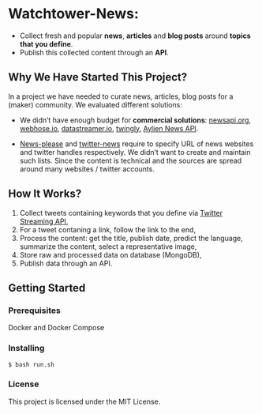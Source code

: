 # Watchtower-News:

- Collect fresh and popular **news**, **articles** and **blog posts** around **topics that you define**. 
- Publish this collected content through an **API**.

## Why We Have Started This Project?

In a project we have needed to curate news, articles, blog posts for a (maker) community. We evaluated different solutions:
- We didn’t have enough budget for **commercial solutions**: [newsapi.org](https://www.newsapi.org), [webhose.io](https://www.webhose.io), [datastreamer.io](https://www.datastreamer.io), [twingly](https://www.twingly.com), [Aylien News API](https://www.aylien.com/news-api).

- [News-please](https://github.com/fhamborg/news-please) and [twitter-news](https://github.com/mishakob/twitter-news) require to specify URL of news websites and twitter handles respectively. We didn’t want to create and maintain such lists. Since the content is technical and the sources are spread around many websites / twitter accounts.

## How It Works?

1. Collect tweets containing keywords that you define via [Twitter Streaming API](https://developer.twitter.com/en/docs/tweets/filter-realtime/overview),
2. For a tweet contaning a link, follow the link to the end,
3. Process the content: get the title, publish date, predict the language, summarize the content, select a representative image,
4. Store raw and processed data on database (MongoDB),
5. Publish data through an API.

## Getting Started

### Prerequisites

Docker and Docker Compose

### Installing

`$ bash run.sh`

### License
This project is licensed under the MIT License.
